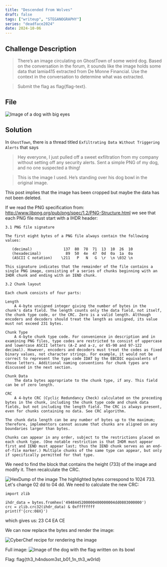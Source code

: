 ```yaml
---
title: "Descended From Wolves"
draft: false
tags: ["writeup", "STEGANOGRAPHY"]
series: "deadface2024"
date: 2024-10-06
---
```


## Challenge Description
>There’s an image circulating on GhostTown of some weird dog. Based on the conversation in the forum, it sounds like the image holds some data that lamia415 extracted from De Monne Financial. Use the context in the conversation to determine what was extracted.

>Submit the flag as flag{flag-text}.

## File 
![Image of a dog with big eyes](/deadface2024/princess.png)

## Solution
In `GhostTown`, there is a thread titled `Exfiltrating Data Without Triggering Alerts` that says

>Hey everyone, I just pulled off a sweet exfiltration from my company without setting off any security alerts. Sent a simple PNG of my dog, and no one suspected a thing!

>This is the image I used. He’s standing over his dog bowl in the original image.

This post implies that the image has been cropped but maybe the data has not been deleted. 

If we read the PNG specification from: http://www.libpng.org/pub/png/spec/1.2/PNG-Structure.html
we see that each PNG file must start with a IHDR header:

```
3.1 PNG file signature

The first eight bytes of a PNG file always contain the following values:

   (decimal)              137  80  78  71  13  10  26  10
   (hexadecimal)           89  50  4e  47  0d  0a  1a  0a
   (ASCII C notation)    \211   P   N   G  \r  \n \032 \n

This signature indicates that the remainder of the file contains a single PNG image, consisting of a series of chunks beginning with an IHDR chunk and ending with an IEND chunk. 

3.2 Chunk layout

Each chunk consists of four parts:

Length
    A 4-byte unsigned integer giving the number of bytes in the chunk's data field. The length counts only the data field, not itself, the chunk type code, or the CRC. Zero is a valid length. Although encoders and decoders should treat the length as unsigned, its value must not exceed 231 bytes.

Chunk Type
    A 4-byte chunk type code. For convenience in description and in examining PNG files, type codes are restricted to consist of uppercase and lowercase ASCII letters (A-Z and a-z, or 65-90 and 97-122 decimal). However, encoders and decoders must treat the codes as fixed binary values, not character strings. For example, it would not be correct to represent the type code IDAT by the EBCDIC equivalents of those letters. Additional naming conventions for chunk types are discussed in the next section.

Chunk Data
    The data bytes appropriate to the chunk type, if any. This field can be of zero length.

CRC
    A 4-byte CRC (Cyclic Redundancy Check) calculated on the preceding bytes in the chunk, including the chunk type code and chunk data fields, but not including the length field. The CRC is always present, even for chunks containing no data. See CRC algorithm.

The chunk data length can be any number of bytes up to the maximum; therefore, implementors cannot assume that chunks are aligned on any boundaries larger than bytes.

Chunks can appear in any order, subject to the restrictions placed on each chunk type. (One notable restriction is that IHDR must appear first and IEND must appear last; thus the IEND chunk serves as an end-of-file marker.) Multiple chunks of the same type can appear, but only if specifically permitted for that type. 

```

We need to find the block that contains the height (733) of the image and modify it. Then recalculate the CRC.

![HexDump of the image](/deadface2024/descendedFromWolves-1.png)
The highlighted bytes correspond to 1024 733. 
Let's change 02 dd to 04 dd. 
We need to calculate the new CRC: 

```
import zlib

ihdr_data = bytes.fromhex('4948445200000400000004dd0803000000')
crc = zlib.crc32(ihdr_data) & 0xffffffff
print(f'{crc:08X}')
```
which gives us: 23 C4 EA CE 

We can now replace the bytes and render the image: 

![CyberChef recipe for rendering the image](/deadface2024/descendedFromWolves-2.png)

Full image:
![Image of the dog with the flag written on its bowl](/deadface2024/descendedFromWolves-3.png)


Flag: flag{th3_h4ndsom3st_b01_1n_th3_w0rld}


